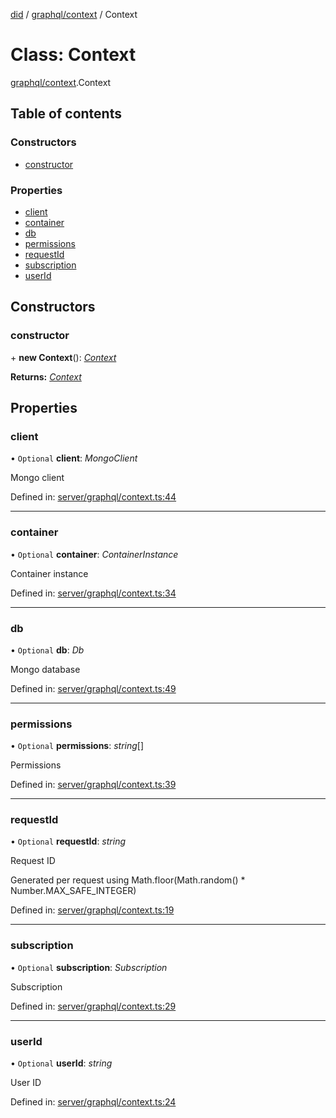 [did](../README.md) / [graphql/context](../modules/graphql_context.md) / Context

# Class: Context

[graphql/context](../modules/graphql_context.md).Context

## Table of contents

### Constructors

- [constructor](graphql_context.context.md#constructor)

### Properties

- [client](graphql_context.context.md#client)
- [container](graphql_context.context.md#container)
- [db](graphql_context.context.md#db)
- [permissions](graphql_context.context.md#permissions)
- [requestId](graphql_context.context.md#requestid)
- [subscription](graphql_context.context.md#subscription)
- [userId](graphql_context.context.md#userid)

## Constructors

### constructor

\+ **new Context**(): [*Context*](graphql_context.context.md)

**Returns:** [*Context*](graphql_context.context.md)

## Properties

### client

• `Optional` **client**: *MongoClient*

Mongo client

Defined in: [server/graphql/context.ts:44](https://github.com/Puzzlepart/did/blob/50d5d352/server/graphql/context.ts#L44)

___

### container

• `Optional` **container**: *ContainerInstance*

Container instance

Defined in: [server/graphql/context.ts:34](https://github.com/Puzzlepart/did/blob/50d5d352/server/graphql/context.ts#L34)

___

### db

• `Optional` **db**: *Db*

Mongo database

Defined in: [server/graphql/context.ts:49](https://github.com/Puzzlepart/did/blob/50d5d352/server/graphql/context.ts#L49)

___

### permissions

• `Optional` **permissions**: *string*[]

Permissions

Defined in: [server/graphql/context.ts:39](https://github.com/Puzzlepart/did/blob/50d5d352/server/graphql/context.ts#L39)

___

### requestId

• `Optional` **requestId**: *string*

Request ID

Generated per request using Math.floor(Math.random() * Number.MAX_SAFE_INTEGER)

Defined in: [server/graphql/context.ts:19](https://github.com/Puzzlepart/did/blob/50d5d352/server/graphql/context.ts#L19)

___

### subscription

• `Optional` **subscription**: *Subscription*

Subscription

Defined in: [server/graphql/context.ts:29](https://github.com/Puzzlepart/did/blob/50d5d352/server/graphql/context.ts#L29)

___

### userId

• `Optional` **userId**: *string*

User ID

Defined in: [server/graphql/context.ts:24](https://github.com/Puzzlepart/did/blob/50d5d352/server/graphql/context.ts#L24)
